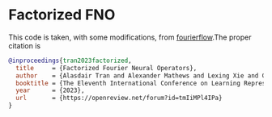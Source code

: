 # Factorized FNO

This code is taken, with some modifications, from [fourierflow](https://github.com/alasdairtran/fourierflow).The proper citation is 

```bibtex
@inproceedings{tran2023factorized,
  title     = {Factorized Fourier Neural Operators},
  author    = {Alasdair Tran and Alexander Mathews and Lexing Xie and Cheng Soon Ong},
  booktitle = {The Eleventh International Conference on Learning Representations},
  year      = {2023},
  url       = {https://openreview.net/forum?id=tmIiMPl4IPa}
}
```